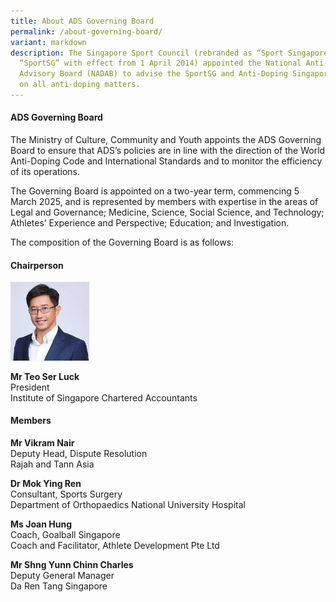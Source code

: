 ```yaml
---
title: About ADS Governing Board
permalink: /about-governing-board/
variant: markdown
description: The Singapore Sport Council (rebranded as “Sport Singapore” or
  “SportSG” with effect from 1 April 2014) appointed the National Anti-Doping
  Advisory Board (NADAB) to advise the SportSG and Anti-Doping Singapore (ADS)
  on all anti-doping matters.
---
```

<h4><strong>ADS Governing Board</strong></h4>
<p>The Ministry of Culture, Community and Youth appoints the ADS Governing
Board to ensure that ADS’s policies are in line with the direction of the
World Anti-Doping Code and International Standards and to monitor the efficiency
of its operations.</p>
<p>The Governing Board is appointed on a two-year term, commencing 5 March
2025, and is represented by members with expertise in the areas of Legal
and Governance; Medicine, Science, Social Science, and Technology; Athletes’
Experience and Perspective; Education; and Investigation.</p>
<p>The composition of the Governing Board is as follows:</p>
<h4><strong>Chairperson</strong></h4>
<p></p>
<div class="isomer-image-wrapper">
<img style="width: 25%;" height="auto" width="100%" alt="" src="/images/ADS Governing Board/Teo_Ser_Luck_namecard.jpg">
</div>
<p><strong>Mr Teo Ser Luck</strong>
<br>President
<br>Institute of Singapore Chartered Accountants</p>
<h4><strong>Members</strong></h4>
<p><strong>Mr Vikram Nair</strong>
<br>Deputy Head, Dispute Resolution
<br>Rajah and Tann Asia</p>
<p><strong>Dr Mok Ying Ren</strong>
<br>Consultant, Sports Surgery
<br>Department of Orthopaedics National University Hospital</p>
<p><strong>Ms Joan Hung</strong>
<br>Coach, Goalball Singapore
<br>Coach and Facilitator, Athlete Development Pte Ltd</p>
<p><strong>Mr Shng Yunn Chinn Charles</strong>
<br>Deputy General Manager
<br>Da Ren Tang Singapore</p>
<p></p>
<p>
<br>
<br>
</p>